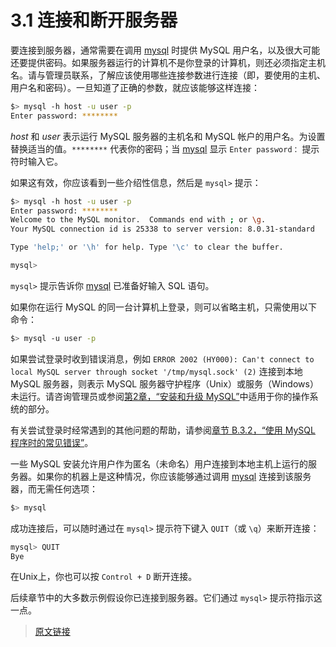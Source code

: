 # 3.1 连接和断开服务器

要连接到服务器，通常需要在调用 [mysql](/4/4.5/4.5.1/mysql.html) 时提供 MySQL 用户名，以及很大可能还要提供密码。如果服务器运行的计算机不是你登录的计算机，则还必须指定主机名。请与管理员联系，了解应该使用哪些连接参数进行连接（即，要使用的主机、用户名和密码）。一旦知道了正确的参数，就应该能够这样连接：

```bash
$> mysql -h host -u user -p
Enter password: ********
```

*host* 和 *user* 表示运行 MySQL 服务器的主机名和 MySQL 帐户的用户名。为设置替换适当的值。`********` 代表你的密码；当 [mysql](/4/4.5/4.5.1/mysql.html) 显示 `Enter password：` 提示符时输入它。

如果这有效，你应该看到一些介绍性信息，然后是 `mysql>` 提示：

```bash
$> mysql -h host -u user -p
Enter password: ********
Welcome to the MySQL monitor.  Commands end with ; or \g.
Your MySQL connection id is 25338 to server version: 8.0.31-standard

Type 'help;' or '\h' for help. Type '\c' to clear the buffer.

mysql>
```

`mysql>` 提示告诉你 [mysql](/4/4.5/4.5.1/mysql.html) 已准备好输入 SQL 语句。

如果你在运行 MySQL 的同一台计算机上登录，则可以省略主机，只需使用以下命令：

```bash
$> mysql -u user -p
```

如果尝试登录时收到错误消息，例如 `ERROR 2002 (HY000): Can't connect to local MySQL server through socket '/tmp/mysql.sock' (2)` 连接到本地 MySQL 服务器，则表示 MySQL 服务器守护程序（Unix）或服务（Windows）未运行。请咨询管理员或参阅[第2章，“安装和升级 MySQL”](/2/installing.html)中适用于你的操作系统的部分。

有关尝试登录时经常遇到的其他问题的帮助，请参阅[章节 B.3.2，“使用 MySQL 程序时的常见错误”](/b/b.3/b.3.2/common-errors.html)。

一些 MySQL 安装允许用户作为匿名（未命名）用户连接到本地主机上运行的服务器。如果你的机器上是这种情况，你应该能够通过调用 [mysql](/4/4.5/4.5.1/mysql.html) 连接到该服务器，而无需任何选项：

```bash
$> mysql
```

成功连接后，可以随时通过在 `mysql>` 提示符下键入 `QUIT`（或 `\q`）来断开连接：

```bash
mysql> QUIT
Bye
```

在Unix上，你也可以按 `Control + D` 断开连接。

后续章节中的大多数示例假设你已连接到服务器。它们通过 `mysql>` 提示符指示这一点。

> [原文链接](https://dev.mysql.com/doc/refman/8.0/en/connecting-disconnecting.html)
